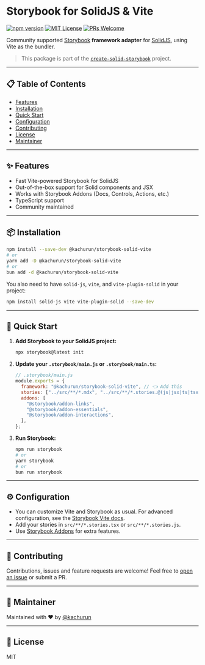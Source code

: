 # Storybook for SolidJS & Vite

[![npm version](https://img.shields.io/npm/v/@kachurun/storybook-solid-vite?style=flat-square)](https://www.npmjs.com/package/@kachurun/storybook-solid-vite)
[![MIT License](https://img.shields.io/badge/license-MIT-blue.svg?style=flat-square)](./LICENSE)
[![PRs Welcome](https://img.shields.io/badge/PRs-welcome-brightgreen.svg?style=flat-square)](https://github.com/kachurun/create-solid-storybook/pulls)

Community supported [Storybook](https://storybook.js.org/) **framework adapter** for [SolidJS](https://solidjs.com/), using Vite as the bundler.

> This package is part of the [`create-solid-storybook`](https://github.com/kachurun/create-solid-storybook) project.

---

## 📋 Table of Contents

- [Features](#features)
- [Installation](#installation)
- [Quick Start](#quick-start)
- [Configuration](#configuration)
- [Contributing](#contributing)
- [License](#license)
- [Maintainer](#maintainer)

---

## ✨ Features

- Fast Vite-powered Storybook for SolidJS
- Out-of-the-box support for Solid components and JSX
- Works with Storybook Addons (Docs, Controls, Actions, etc.)
- TypeScript support
- Community maintained

---

## 📦 Installation

```bash
npm install --save-dev @kachurun/storybook-solid-vite
# or
yarn add -D @kachurun/storybook-solid-vite
# or
bun add -d @kachurun/storybook-solid-vite
```

You also need to have `solid-js`, `vite`, and `vite-plugin-solid` in your project:

```bash
npm install solid-js vite vite-plugin-solid --save-dev
```

---

## 🚀 Quick Start

1. **Add Storybook to your SolidJS project:**

   ```bash
   npx storybook@latest init
   ```

2. **Update your `.storybook/main.js` or `.storybook/main.ts`:**

   ```js
   // .storybook/main.js
   module.exports = {
     framework: "@kachurun/storybook-solid-vite", // 👈 Add this
     stories: ["../src/**/*.mdx", "../src/**/*.stories.@(js|jsx|ts|tsx)"],
     addons: [
       "@storybook/addon-links",
       "@storybook/addon-essentials",
       "@storybook/addon-interactions",
     ],
   };
   ```

3. **Run Storybook:**

   ```bash
   npm run storybook
   # or
   yarn storybook
   # or
   bun run storybook
   ```

---

## ⚙️ Configuration

- You can customize Vite and Storybook as usual. For advanced configuration, see the [Storybook Vite docs](https://storybook.js.org/docs/builders/vite).
- Add your stories in `src/**/*.stories.tsx` or `src/**/*.stories.js`.
- Use [Storybook Addons](https://storybook.js.org/addons) for extra features.

---

## 🤝 Contributing

Contributions, issues and feature requests are welcome! Feel free to [open an issue](https://github.com/kachurun/create-solid-storybook/issues) or submit a PR.

---

## 👤 Maintainer

Maintained with ❤️ by [@kachurun](https://github.com/kachurun)

---

## 📖 License

MIT
